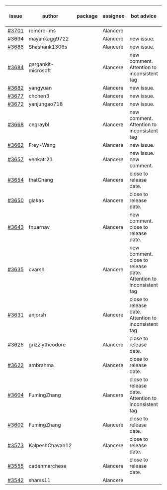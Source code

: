 | issue | author | package | assignee | bot advice | created date of issue | target release date | date from target |
| ------ | ------ | ------ | ------ | ------ | ------ | ------ | :-----: |
| [#3701](https://github.com/Azure/sdk-release-request/issues/3701) | romero-ms |  | Alancere |  | 01-24 | 02-24 |  |
| [#3694](https://github.com/Azure/sdk-release-request/issues/3694) | mayankagg9722 |  | Alancere | new issue. | 01-24 | 02-24 |  |
| [#3688](https://github.com/Azure/sdk-release-request/issues/3688) | Shashank1306s |  | Alancere | new issue. | 01-24 | 02-24 |  |
| [#3684](https://github.com/Azure/sdk-release-request/issues/3684) | gargankit-microsoft |  | Alancere | new comment. Attention to inconsistent tag | 01-23 | 02-24 |  |
| [#3682](https://github.com/Azure/sdk-release-request/issues/3682) | yangyuan |  | Alancere | new issue. | 01-22 | 02-24 |  |
| [#3677](https://github.com/Azure/sdk-release-request/issues/3677) | chchen3 |  | Alancere | new issue. | 01-19 | 02-24 |  |
| [#3672](https://github.com/Azure/sdk-release-request/issues/3672) | yanjungao718 |  | Alancere | new issue. | 01-18 | 02-24 |  |
| [#3668](https://github.com/Azure/sdk-release-request/issues/3668) | cegraybl |  | Alancere | new comment. Attention to inconsistent tag | 01-17 | 02-24 |  |
| [#3662](https://github.com/Azure/sdk-release-request/issues/3662) | Frey-Wang |  | Alancere | new issue. | 01-16 | 02-24 |  |
| [#3657](https://github.com/Azure/sdk-release-request/issues/3657) | venkatr21 |  | Alancere | new issue. new comment. | 01-16 | 02-24 |  |
| [#3654](https://github.com/Azure/sdk-release-request/issues/3654) | thatChang |  | Alancere | close to release date.  | 01-12 | 01-27 | -1 |
| [#3650](https://github.com/Azure/sdk-release-request/issues/3650) | giakas |  | Alancere | close to release date.  | 01-12 | 01-27 | -1 |
| [#3643](https://github.com/Azure/sdk-release-request/issues/3643) | fnuarnav |  | Alancere | new comment. close to release date.  | 01-11 | 01-27 | -1 |
| [#3635](https://github.com/Azure/sdk-release-request/issues/3635) | cvarsh |  | Alancere | new comment. close to release date.  Attention to inconsistent tag | 01-11 | 01-27 | -1 |
| [#3631](https://github.com/Azure/sdk-release-request/issues/3631) | anjorsh |  | Alancere | close to release date.  Attention to inconsistent tag | 01-10 | 01-27 | -1 |
| [#3626](https://github.com/Azure/sdk-release-request/issues/3626) | grizzlytheodore |  | Alancere | close to release date.  | 01-10 | 01-27 | -1 |
| [#3622](https://github.com/Azure/sdk-release-request/issues/3622) | ambrahma |  | Alancere | close to release date.  | 01-05 | 01-27 | -1 |
| [#3604](https://github.com/Azure/sdk-release-request/issues/3604) | FumingZhang |  | Alancere | close to release date.  Attention to inconsistent tag | 12-28 | 01-27 | -1 |
| [#3602](https://github.com/Azure/sdk-release-request/issues/3602) | FumingZhang |  | Alancere | close to release date.  | 12-28 | 01-27 | -1 |
| [#3573](https://github.com/Azure/sdk-release-request/issues/3573) | KalpeshChavan12 |  | Alancere | close to release date.  | 12-19 | 01-27 | -1 |
| [#3555](https://github.com/Azure/sdk-release-request/issues/3555) | cadenmarchese |  | Alancere | close to release date.  | 12-09 | 01-27 | -1 |
| [#3542](https://github.com/Azure/sdk-release-request/issues/3542) | shams11 |  | Alancere |  | 12-07 | 12-23 |  |
